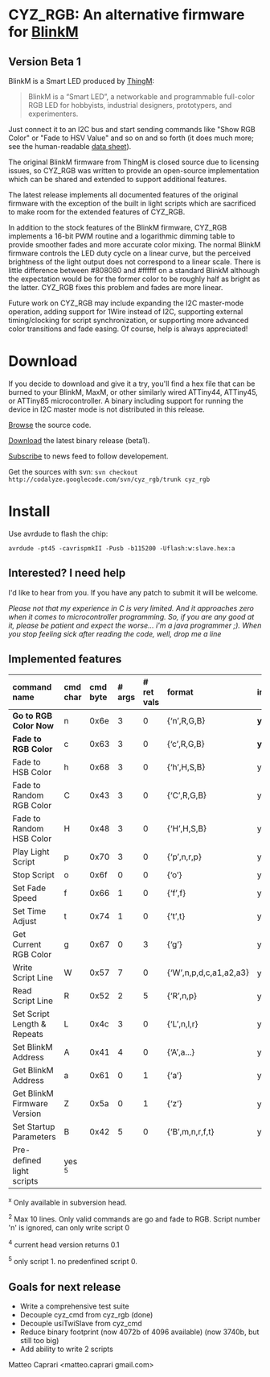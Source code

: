 # CYZ\_RGB: An alternative firmware for [BlinkM](http://thingm.com/products/blinkm) #
## Version Beta 1 ##

BlinkM is a Smart LED produced by [ThingM](http://thingm.com):

> BlinkM is a “Smart LED”, a networkable and
> programmable full-color RGB LED for hobbyists,
> industrial designers, prototypers, and experimenters.

Just connect it to an I2C bus and start sending commands like "Show RGB Color" or "Fade to HSV Value" and so on and so forth (it does much more; see the human-readable [data sheet](http://thingm.com/fileadmin/thingm/downloads/BlinkM_datasheet.pdf)).

The original BlinkM firmware from ThingM is closed source due to licensing issues, so CYZ\_RGB was written to provide an open-source implementation which can be shared and extended to support additional features.

The latest release implements all documented features of the original firmware with the exception of the built in light scripts which are sacrificed to make room for the extended features of CYZ\_RGB.

In addition to the stock features of the BlinkM firmware, CYZ\_RGB implements a 16-bit PWM routine and a logarithmic dimming table to provide smoother fades and more accurate color mixing. The normal BlinkM firmware controls the LED duty cycle on a linear curve, but the perceived brightness of the light output does not correspond to a linear scale. There is little difference between #808080 and #ffffff on a standard BlinkM although the expectation would be for the former color to be roughly half as bright as the latter. CYZ\_RGB fixes this problem and fades are more linear.

Future work on CYZ\_RGB may include expanding the I2C master-mode operation, adding support for 1Wire instead of I2C, supporting external timing/clocking for script synchronization, or supporting more advanced color transitions and fade easing. Of course, help is always appreciated!

# Download #

If you decide to download and give it a try, you'll find a hex file that can be burned to your BlinkM, MaxM, or other similarly wired ATTiny44, ATTiny45, or ATTiny85 microcontroller. A binary including support for running the device in I2C master mode is not distributed in this release.

[Browse](http://code.google.com/p/codalyze/source/browse/#svn/cyz_rgb/trunk) the source code.

[Download](http://code.google.com/p/codalyze/downloads/detail?name=cyz_rgb-beta1-2010_06_28-binary.zip) the latest binary release (beta1).

[Subscribe](http://codalyze.blogspot.com/feeds/posts/default) to news feed to follow
developement.

Get the sources with svn: `svn checkout http://codalyze.googlecode.com/svn/cyz_rgb/trunk cyz_rgb`

# Install #

Use avrdude to flash the chip:
```
avrdude -pt45 -cavrispmkII -Pusb -b115200 -Uflash:w:slave.hex:a 
```


## Interested? I need help ##

I'd like to hear from you. If you have any patch to submit it will be welcome.

_Please not that my experience in C is very limited. And it approaches zero when it comes to microcontroller programming. So, if you are any good at it, please be patient and expect the worse... i'm a java programmer ;). When you stop feeling sick after reading the code, well, drop me a line_

## Implemented features ##

|command name|cmd char|cmd byte|# args|# ret vals|format|implemented|
|:-----------|:-------|:-------|:-----|:---------|:-----|:----------|
|**Go to RGB Color Now**|n       |0x6e    |3     |0         |{‘n’,R,G,B}|**yes**    |
|**Fade to RGB Color**|c       |0x63    |3     |0         |{‘c’,R,G,B}|**yes**    |
|Fade to HSB Color|h       |0x68    |3     |0         |{‘h’,H,S,B}|yes        |
|Fade to Random RGB Color|C       |0x43    |3     |0         |{‘C’,R,G,B}|yes        |
|Fade to Random HSB Color|H       |0x48    |3     |0         |{‘H’,H,S,B}|yes        |
|Play Light Script|p       |0x70    |3     |0         |{‘p’,n,r,p}|yes        |
|Stop Script |o       |0x6f    |0     |0         |{‘o’} |yes        |
|Set Fade Speed|f       |0x66    |1     |0         |{‘f’,f}|yes        |
|Set Time Adjust|t       |0x74    |1     |0         |{‘t’,t}|yes        |
|Get Current RGB Color|g       |0x67    |0     |3         |{‘g’} |yes        |
|Write Script Line|W       |0x57    |7     |0         |{‘W’,n,p,d,c,a1,a2,a3}|yes<sup>2</sup>|
|Read Script Line|R       |0x52    |2     |5         |{‘R’,n,p}|yes<sup>1</sup>|
|Set Script Length & Repeats|L       |0x4c    |3     |0         |{‘L’,n,l,r}|yes        |
|Set BlinkM Address|A       |0x41    |4     |0         |{‘A’,a...}|yes        |
|Get BlinkM Address|a       |0x61    |0     |1         |{‘a’} |yes        |
|Get BlinkM Firmware Version|Z       |0x5a    |0     |1         |{‘z’} |yes<sup>4</sup>|
|Set Startup Parameters|B       |0x42    |5     |0         |{‘B’,m,n,r,f,t}|yes        |
|Pre-deﬁned light scripts|yes <sup>5</sup>| | | | | |

<sup>x</sup> Only available in subversion head.

<sup>2</sup> Max 10 lines. Only valid commands are go and fade to RGB. Script number 'n' is ignored, can only write script 0

<sup>4</sup> current head version returns 0.1

<sup>5</sup> only script 1. no predenfined script 0.

## Goals for next release ##

  * Write a comprehensive test suite
  * Decouple cyz\_cmd from cyz\_rgb (done)
  * Decouple usiTwiSlave from cyz\_cmd
  * Reduce binary footprint (now 4072b of 4096 available) (now 3740b, but still too big)
  * Add ability to write 2 scripts

Matteo Caprari <matteo.caprari gmail.com>